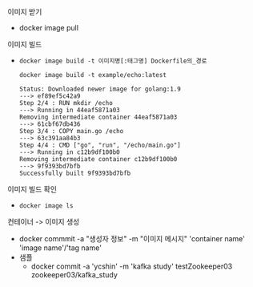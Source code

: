 이미지 받기
- docker image pull

이미지 빌드
- `docker image build -t 이미지명[:태그명] Dockerfile의_경로`
    ```command
    docker image build -t example/echo:latest

    Status: Downloaded newer image for golang:1.9
    ---> ef89ef5c42a9
    Step 2/4 : RUN mkdir /echo
    ---> Running in 44eaf5871a03
    Removing intermediate container 44eaf5871a03
    ---> 61cbf67db436
    Step 3/4 : COPY main.go /echo
    ---> 63c391aa84b3
    Step 4/4 : CMD ["go", "run", "/echo/main.go"]
    ---> Running in c12b9df100b0
    Removing intermediate container c12b9df100b0
    ---> 9f9393bd7bfb
    Successfully built 9f9393bd7bfb
    ```

이미지 빌드 확인
- `docker image ls`

컨테이너 -> 이미지 생성
- docker commmit -a "생성자 정보" -m "이미지 메시지" 'container name' 'image name'/'tag name'
- 샘플 
   - docker commit -a 'ycshin' -m 'kafka study' testZookeeper03 zookeeper03/kafka_study